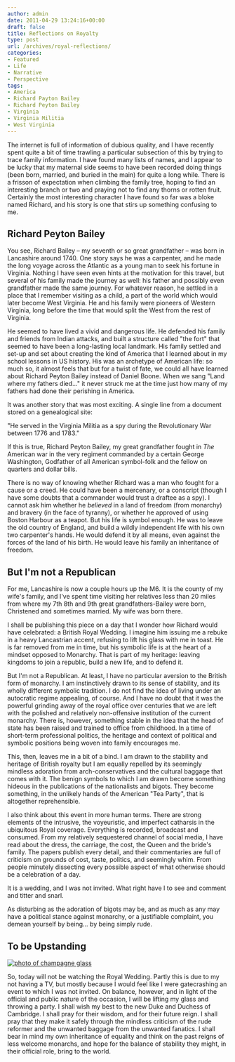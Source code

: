 ```yaml
---
author: admin
date: 2011-04-29 13:24:16+00:00
draft: false
title: Reflections on Royalty
type: post
url: /archives/royal-reflections/
categories:
- Featured
- Life
- Narrative
- Perspective
tags:
- America
- Richard Payton Bailey
- Richard Peyton Bailey
- Virginia
- Virginia Militia
- West Virginia
---
```


The internet is full of information of dubious quality, and I have recently spent quite a bit of time trawling a particular subsection of this by trying to trace family information. I have found many lists of names, and I appear to be lucky that my maternal side seems to have been recorded doing things (been born, married, and buried in the main) for quite a long while. There is a frisson of expectation when climbing the family tree, hoping to find an interesting branch or two and praying not to find any thorns or rotten fruit. Certainly the most interesting character I have found so far was a bloke named Richard, and his story is one that stirs up something confusing to me.



## Richard Peyton Bailey



You see, Richard Bailey – my seventh or so great grandfather – was born in Lancashire around 1740. One story says he was a carpenter, and he made the long voyage across the Atlantic as a young man to seek his fortune in Virginia. Nothing I have seen even hints at the motivation for this travel, but several of his family made the journey as well: his father and possibly even grandfather made the same journey. For whatever reason, he settled in a place that I remember visiting as a child, a part of the world which would later become West Virginia. He and his family were pioneers of Western Virginia, long before the time that would split the West from the rest of Virginia.

He seemed to have lived a vivid and dangerous life. He defended his family and friends from Indian attacks, and built a structure called "the fort" that seemed to have been a long-lasting local landmark. His family settled and set-up and set about creating the kind of America that I learned about in my school lessons in US history. His was an archetype of American life: so much so, it almost feels that but for a twist of fate, we could all have learned about Richard Peyton Bailey instead of Daniel Boone. When we sang "Land where my fathers died..." it never struck me at the time just how many of my fathers had done their perishing in America.

It was another story that was most exciting. A single line from a document stored on a genealogical site:

"He served in the Virginia Militia as a spy during the Revolutionary War between 1776 and 1783."

If this is true, Richard Peyton Bailey, my great grandfather fought in _The_ American war in the very regiment commanded by a certain George Washington, Godfather of all American symbol-folk and the fellow on quarters and dollar bills.

There is no way of knowing whether Richard was a man who fought for a cause or a creed. He could have been a mercenary, or a conscript (though I have some doubts that a commander would trust a draftee as a spy). I cannot ask him whether he _believed_ in a land of freedom (from monarchy) and bravery (in the face of tyranny), or whether he approved of using Boston Harbour as a teapot. But his life is symbol enough. He was to leave the old country of England, and build a wildly independent life with his own two carpenter's hands. He would defend it by all means, even against the forces of the land of his birth. He would leave his family an inheritance of freedom.



## But I'm not a Republican



For me, Lancashire is now a couple hours up the M6. It is the county of my wife's family, and I've spent time visiting her relatives less than 20 miles from where my 7th 8th and 9th great grandfathers-Bailey were born, Christened and sometimes married. My wife was born there.

I shall be publishing this piece on a day that I wonder how Richard would have celebrated: a British Royal Wedding. I imagine him issuing me a rebuke in a heavy Lancastrian accent, refusing to lift his glass with me in toast. He is far removed from me in time, but his symbolic life is at the heart of a mindset opposed to Monarchy. That is part of my heritage: leaving kingdoms to join a republic, build a new life, and to defend it.

But I'm not a Republican. At least, I have no particular aversion to the British form of monarchy. I am instinctively drawn to its sense of stability, and its wholly different symbolic tradition. I do not find the idea of living under an autocratic regime appealing, of course. And I have no doubt that it was the powerful grinding away of the royal office over centuries that we are left with the polished and relatively non-offensive institution of the current monarchy. There is, however, something stable in the idea that the head of state has been raised and trained to office from childhood. In a time of short-term professional politics, the heritage and context of political and symbolic positions being woven into family encourages me.

This, then, leaves me in a bit of a bind. I am drawn to the stability and heritage of British royalty but I am equally repelled by its seemingly mindless adoration from arch-conservatives and the cultural baggage that comes with it. The benign symbols to which I am drawn become something hideous in the publications of the nationalists and bigots. They become something, in the unlikely hands of the American "Tea Party", that is altogether reprehensible.

I also think about this event in more human terms. There are strong elements of the intrusive, the voyeuristic, and imperfect catharsis in the ubiquitous Royal coverage. Everything is recorded, broadcast and consumed. From my relatively sequestered channel of social media, I have read about the dress, the carriage, the cost, the Queen and the bride's family. The papers publish every detail, and their commentaries are full of criticism on grounds of cost, taste, politics, and seemingly whim. From people minutely dissecting every possible aspect of what otherwise should be a celebration of a day.

It is a wedding, and I was not invited. What right have I to see and comment and titter and snarl.

As disturbing as the adoration of bigots may be, and as much as any may have a political stance against monarchy, or a justifiable complaint, you demean yourself by being... by being simply rude.



## To be Upstanding



[![photo of champagne glass](http://farm5.static.flickr.com/4126/4963786782_9eb7760190.jpg)
](http://www.flickr.com/photos/beauvais/4963786782/in/photostream)

So, today will not be watching the Royal Wedding. Partly this is due to my not having a TV, but mostly because I would feel like I were gatecrashing an event to which I was not invited. On balance, however, and in light of the official and public nature of the occasion, I will be lifting my glass and throwing a party. I shall wish my best to the new Duke and Duchess of Cambridge. I shall pray for their wisdom, and for their future reign. I shall pray that they make it safely through the mindless criticism of the rude reformer and the unwanted baggage from the unwanted fanatics. I shall bear in mind my own inheritance of equality and think on the past reigns of less welcome monarchs, and hope for the balance of stability they might, in their official role, bring to the world.
